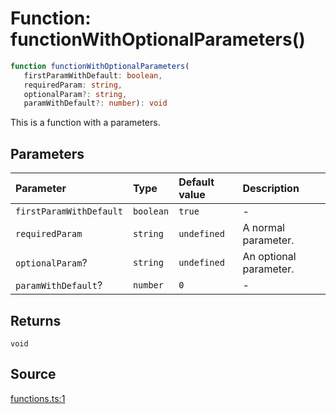 # Function: functionWithOptionalParameters()

```ts
function functionWithOptionalParameters(
   firstParamWithDefault: boolean, 
   requiredParam: string, 
   optionalParam?: string, 
   paramWithDefault?: number): void
```

This is a function with a parameters.

## Parameters

| Parameter | Type | Default value | Description |
| :------ | :------ | :------ | :------ |
| `firstParamWithDefault` | `boolean` | `true` | - |
| `requiredParam` | `string` | `undefined` | A normal parameter. |
| `optionalParam`? | `string` | `undefined` | An optional parameter. |
| `paramWithDefault`? | `number` | `0` | - |

## Returns

`void`

## Source

[functions.ts:1](http://source-url)
